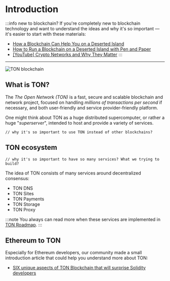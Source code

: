 # Introduction


:::info new to blockchain?
If you're completely new to blockchain technology and want to understand the ideas and why it's so important — it's easier to start with these materials:

* [How a Blockchain Can Help You on a Deserted Island](https://talkol.medium.com/why-decentralized-consensus-blockchain-is-good-for-business-5ff263468210)
* [How to Run a Blockchain on a Deserted Island with Pen and Paper](https://talkol.medium.com/how-to-run-a-blockchain-on-a-deserted-island-with-pen-and-paper-899949ec555b)
* [\[YouTube\] Crypto Networks and Why They Matter](https://youtu.be/2wxtiNgXBaU)
:::

---

![TON blockchain](https://changelly.com/blog/wp-content/uploads/2020/01/ton.png)

## What is TON?

The _The Open Network (TON)_ is a fast, secure and scalable blockchain and
network project, focused on handling _millions of transactions per second_ if
necessary, and both user-friendly and service provider-friendly platform. 

One might think about TON as a huge distributed supercomputer,
or rather a huge "_superserver_", intended to host and provide a variety of
services.

```
// why it's so important to use TON instead of other blockchains?
```

## TON ecosystem

```
// why it's so important to have so many services? What we trying to build?
```

The idea of TON consists of many services around decentralized consensus:

* TON DNS
* TON Sites
* TON Payments
* TON Storage
* TON Proxy

:::note
You always can read more when these services are implemented in [TON Roadmap](https://ton.org/roadmap).
:::


## Ethereum to TON


Especially for Ethereum developers, our community made a small introduction article that could help you understand more about TON:

* [SIX unique aspects of TON Blockchain that will surprise Solidity developers](https://society.ton.org/six-unique-aspects-of-ton-blockchain-that-will-surprise-solidity-developers)